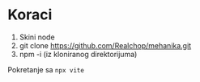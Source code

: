 # Koraci

1) Skini node
2) git clone https://github.com/Realchop/mehanika.git
3) npm -i (iz kloniranog direktorijuma)

Pokretanje sa `npx vite`